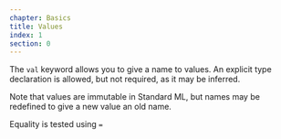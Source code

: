 ```yaml
---
chapter: Basics
title: Values
index: 1
section: 0
---
```


The `val` keyword allows you to give a name to values. An explicit type declaration is allowed, but not required, as it may be inferred.

Note that values are immutable in Standard ML, but names may be redefined to give a new value an old name.

Equality is tested using `=`